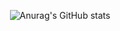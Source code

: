 <div align="center">

  ![Anurag's GitHub stats](https://github-readme-stats.vercel.app/api?username=anuraghazra\&bg_color=10617f,e96443,904e95\&title_color=fff\&text_color=fff)

</div>
